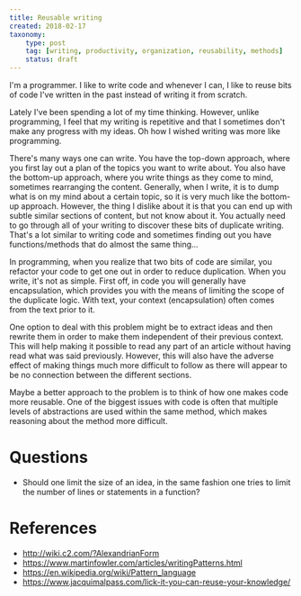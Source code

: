 ```yaml
---
title: Reusable writing
created: 2018-02-17
taxonomy:
    type: post
    tag: [writing, productivity, organization, reusability, methods]
    status: draft
---
```


I'm a programmer. I like to write code and whenever I can, I like to reuse bits of code I've written in the past instead of writing it from scratch.

Lately I've been spending a lot of my time thinking. However, unlike programming, I feel that my writing is repetitive and that I sometimes don't make any progress with my ideas. Oh how I wished writing was more like programming.

There's many ways one can write. You have the top-down approach, where you first lay out a plan of the topics you want to write about. You also have the bottom-up approach, where you write things as they come to mind, sometimes rearranging the content. Generally, when I write, it is to dump what is on my mind about a certain topic, so it is very much like the bottom-up approach. However, the thing I dislike about it is that you can end up with subtle similar sections of content, but not know about it. You actually need to go through all of your writing to discover these bits of duplicate writing. That's a lot similar to writing code and sometimes finding out you have functions/methods that do almost the same thing...

In programming, when you realize that two bits of code are similar, you refactor your code to get one out in order to reduce duplication. When you write, it's not as simple. First off, in code you will generally have encapsulation, which provides you with the means of limiting the scope of the duplicate logic. With text, your context (encapsulation) often comes from the text prior to it.

One option to deal with this problem might be to extract ideas and then rewrite them in order to make them independent of their previous context. This will help making it possible to read any part of an article without having read what was said previously. However, this will also have the adverse effect of making things much more difficult to follow as there will appear to be no connection between the different sections.

Maybe a better approach to the problem is to think of how one makes code more reusable. One of the biggest issues with code is often that multiple levels of abstractions are used within the same method, which makes reasoning about the method more difficult.

# Questions
* Should one limit the size of an idea, in the same fashion one tries to limit the number of lines or statements in a function?

# References
* http://wiki.c2.com/?AlexandrianForm
* https://www.martinfowler.com/articles/writingPatterns.html
* https://en.wikipedia.org/wiki/Pattern_language
* https://www.jacquimalpass.com/lick-it-you-can-reuse-your-knowledge/
